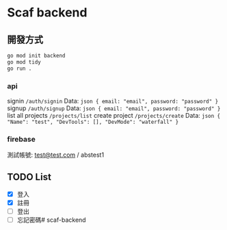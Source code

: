 # Scaf backend

## 開發方式

```bash
go mod init backend
go mod tidy
go run .
```

### api
signin ```/auth/signin```
    Data:
        ```json
        {
            email: "email",
            password: "password"
        }
        ```
signup ```/auth/signup```
    Data:
        ```json
        {
            email: "email",
            password: "password"
        }
        ```
list all projects ```/projects/list```
create project ```/projects/create```
    Data:
        ```json
        {
            "Name": "test",
            "DevTools": [],
            "DevMode": "waterfall"
        }
        ```

### firebase

測試帳號: test@test.com / abstest1

## TODO List

- [x] 登入
- [X] 註冊 
- [ ] 登出
- [ ] 忘記密碼# scaf-backend
